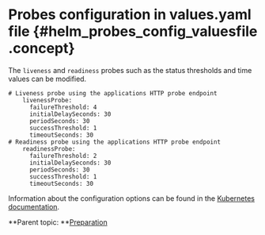 # Probes configuration in values.yaml file {#helm_probes_config_valuesfile .concept}

The `liveness` and `readiness` probes such as the status thresholds and time values can be modified.

``` {#codeblock_pvn_gm4_hzb}
# Liveness probe using the applications HTTP probe endpoint  
    livenessProbe: 
      failureThreshold: 4 
      initialDelaySeconds: 30 
      periodSeconds: 30 
      successThreshold: 1 
      timeoutSeconds: 30 
# Readiness probe using the applications HTTP probe endpoint 
    readinessProbe: 
      failureThreshold: 2 
      initialDelaySeconds: 30 
      periodSeconds: 30 
      successThreshold: 1 
      timeoutSeconds: 30 
```

Information about the configuration options can be found in the [Kubernetes documentation](https://kubernetes.io/docs/tasks/configure-pod-container/configure-liveness-readiness-startup-probes/#configure-probes).

**Parent topic: **[Preparation](helm_preparation.md)

